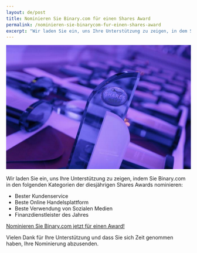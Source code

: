 ```yaml
---
layout: de/post
title: Nominieren Sie Binary.com für einen Shares Award
permalink: /nominieren-sie-binarycom-fur-einen-shares-award
excerpt: "Wir laden Sie ein, uns Ihre Unterstützung zu zeigen, in dem Sie für Binary.com in den folgenden Kategorien der diesjährigen Shares Awards zu nominieren..."  
---
```


![](/images/sharesAward2015.png)

Wir laden Sie ein, uns Ihre Unterstützung zu zeigen, indem Sie Binary.com in den folgenden Kategorien der diesjährigen Shares Awards nominieren:

* Bester Kundenservice
* Beste Online Handelsplattform
* Beste Verwendung von Sozialen Medien
* Finanzdienstleister des Jahres

[Nominieren Sie Binary.com jetzt für einen Award!](http://info.binary.com/sharesawards15)

Vielen Dank für Ihre Unterstützung und dass Sie sich Zeit genommen haben, Ihre Nominierung abzusenden.